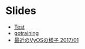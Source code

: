 # Slides

* [Test](http://slides.higebu.com/?test.md)
* [gotraining](http://slides.higebu.com/?gotraining.md)
* [最近のVyOSの様子 2017/01](http://slides.higebu.com/?vyos-201701.md)
